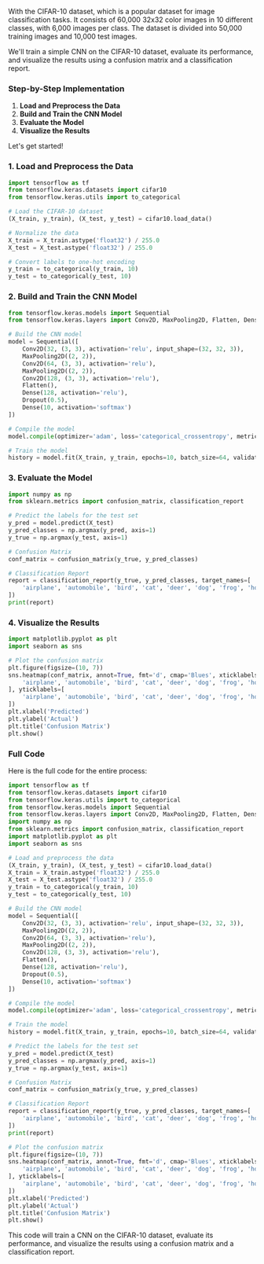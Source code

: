 With the CIFAR-10 dataset, which is a popular dataset for image classification tasks. It consists of 60,000 32x32 color images in 10 different classes, with 6,000 images per class. The dataset is divided into 50,000 training images and 10,000 test images.

We'll train a simple CNN on the CIFAR-10 dataset, evaluate its performance, and visualize the results using a confusion matrix and a classification report.

### Step-by-Step Implementation

1. **Load and Preprocess the Data**
2. **Build and Train the CNN Model**
3. **Evaluate the Model**
4. **Visualize the Results**

Let's get started!

### 1. Load and Preprocess the Data

```python
import tensorflow as tf
from tensorflow.keras.datasets import cifar10
from tensorflow.keras.utils import to_categorical

# Load the CIFAR-10 dataset
(X_train, y_train), (X_test, y_test) = cifar10.load_data()

# Normalize the data
X_train = X_train.astype('float32') / 255.0
X_test = X_test.astype('float32') / 255.0

# Convert labels to one-hot encoding
y_train = to_categorical(y_train, 10)
y_test = to_categorical(y_test, 10)
```

### 2. Build and Train the CNN Model

```python
from tensorflow.keras.models import Sequential
from tensorflow.keras.layers import Conv2D, MaxPooling2D, Flatten, Dense, Dropout

# Build the CNN model
model = Sequential([
    Conv2D(32, (3, 3), activation='relu', input_shape=(32, 32, 3)),
    MaxPooling2D((2, 2)),
    Conv2D(64, (3, 3), activation='relu'),
    MaxPooling2D((2, 2)),
    Conv2D(128, (3, 3), activation='relu'),
    Flatten(),
    Dense(128, activation='relu'),
    Dropout(0.5),
    Dense(10, activation='softmax')
])

# Compile the model
model.compile(optimizer='adam', loss='categorical_crossentropy', metrics=['accuracy'])

# Train the model
history = model.fit(X_train, y_train, epochs=10, batch_size=64, validation_data=(X_test, y_test))
```

### 3. Evaluate the Model

```python
import numpy as np
from sklearn.metrics import confusion_matrix, classification_report

# Predict the labels for the test set
y_pred = model.predict(X_test)
y_pred_classes = np.argmax(y_pred, axis=1)
y_true = np.argmax(y_test, axis=1)

# Confusion Matrix
conf_matrix = confusion_matrix(y_true, y_pred_classes)

# Classification Report
report = classification_report(y_true, y_pred_classes, target_names=[
    'airplane', 'automobile', 'bird', 'cat', 'deer', 'dog', 'frog', 'horse', 'ship', 'truck'
])
print(report)
```

### 4. Visualize the Results

```python
import matplotlib.pyplot as plt
import seaborn as sns

# Plot the confusion matrix
plt.figure(figsize=(10, 7))
sns.heatmap(conf_matrix, annot=True, fmt='d', cmap='Blues', xticklabels=[
    'airplane', 'automobile', 'bird', 'cat', 'deer', 'dog', 'frog', 'horse', 'ship', 'truck'
], yticklabels=[
    'airplane', 'automobile', 'bird', 'cat', 'deer', 'dog', 'frog', 'horse', 'ship', 'truck'
])
plt.xlabel('Predicted')
plt.ylabel('Actual')
plt.title('Confusion Matrix')
plt.show()
```

### Full Code

Here is the full code for the entire process:

```python
import tensorflow as tf
from tensorflow.keras.datasets import cifar10
from tensorflow.keras.utils import to_categorical
from tensorflow.keras.models import Sequential
from tensorflow.keras.layers import Conv2D, MaxPooling2D, Flatten, Dense, Dropout
import numpy as np
from sklearn.metrics import confusion_matrix, classification_report
import matplotlib.pyplot as plt
import seaborn as sns

# Load and preprocess the data
(X_train, y_train), (X_test, y_test) = cifar10.load_data()
X_train = X_train.astype('float32') / 255.0
X_test = X_test.astype('float32') / 255.0
y_train = to_categorical(y_train, 10)
y_test = to_categorical(y_test, 10)

# Build the CNN model
model = Sequential([
    Conv2D(32, (3, 3), activation='relu', input_shape=(32, 32, 3)),
    MaxPooling2D((2, 2)),
    Conv2D(64, (3, 3), activation='relu'),
    MaxPooling2D((2, 2)),
    Conv2D(128, (3, 3), activation='relu'),
    Flatten(),
    Dense(128, activation='relu'),
    Dropout(0.5),
    Dense(10, activation='softmax')
])

# Compile the model
model.compile(optimizer='adam', loss='categorical_crossentropy', metrics=['accuracy'])

# Train the model
history = model.fit(X_train, y_train, epochs=10, batch_size=64, validation_data=(X_test, y_test))

# Predict the labels for the test set
y_pred = model.predict(X_test)
y_pred_classes = np.argmax(y_pred, axis=1)
y_true = np.argmax(y_test, axis=1)

# Confusion Matrix
conf_matrix = confusion_matrix(y_true, y_pred_classes)

# Classification Report
report = classification_report(y_true, y_pred_classes, target_names=[
    'airplane', 'automobile', 'bird', 'cat', 'deer', 'dog', 'frog', 'horse', 'ship', 'truck'
])
print(report)

# Plot the confusion matrix
plt.figure(figsize=(10, 7))
sns.heatmap(conf_matrix, annot=True, fmt='d', cmap='Blues', xticklabels=[
    'airplane', 'automobile', 'bird', 'cat', 'deer', 'dog', 'frog', 'horse', 'ship', 'truck'
], yticklabels=[
    'airplane', 'automobile', 'bird', 'cat', 'deer', 'dog', 'frog', 'horse', 'ship', 'truck'
])
plt.xlabel('Predicted')
plt.ylabel('Actual')
plt.title('Confusion Matrix')
plt.show()
```

This code will train a CNN on the CIFAR-10 dataset, evaluate its performance, and visualize the results using a confusion matrix and a classification report.

